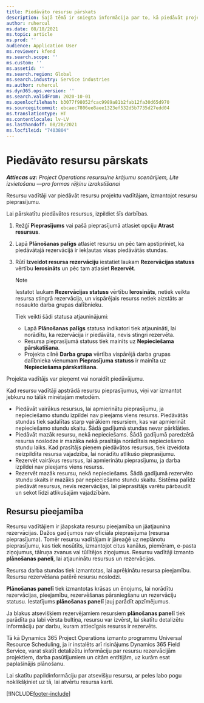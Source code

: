 ```yaml
---
title: Piedāvāto resursu pārskats
description: Šajā tēmā ir sniegta informācija par to, kā piedāvāt projekta resursus.
author: ruhercul
ms.date: 08/18/2021
ms.topic: article
ms.prod: ''
audience: Application User
ms.reviewer: kfend
ms.search.scope: ''
ms.custom: ''
ms.assetid: ''
ms.search.region: Global
ms.search.industry: Service industries
ms.author: ruhercul
ms.dyn365.ops.version: ''
ms.search.validFrom: 2020-10-01
ms.openlocfilehash: b3077f98052fcac9989a81b2fab12fa30d65d970
ms.sourcegitcommit: ebcaec7806ee8aee1323ef532d5b7735d27edd04
ms.translationtype: HT
ms.contentlocale: lv-LV
ms.lasthandoff: 08/20/2021
ms.locfileid: "7403804"
---
```

# <a name="review-proposed-resources"></a>Piedāvāto resursu pārskats

_**Attiecas uz:** Project Operations resursu/ne krājumu scenārijiem, Lite izvietošanu —pro formas rēķinu izrakstīšanai_

Resursu vadītāji var piedāvāt resursu projektu vadītājam, izmantojot resursu pieprasījumu.

Lai pārskatītu piedāvātos resursus, izpildiet šīs darbības.

1. Režģī **Pieprasījums** vai pašā pieprasījumā atlasiet opciju **Atrast resursus**.
2. Lapā **Plānošanas palīgs** atlasiet resursu un pēc tam apstipriniet, ka piedāvātajā rezervācijā ir iekļautas visas piedāvātās stundas.
3. Rūtī **Izveidot resursa rezervāciju** iestatiet laukam **Rezervācijas statuss** vērtību **Ierosināts** un pēc tam atlasiet **Rezervēt**.

    > [!NOTE]
    > Iestatot laukam **Rezervācijas statuss** vērtību **Ierosināts**, netiek veikta resursa stingrā rezervācija, un vispārējais resurss netiek aizstāts ar nosaukto darba grupas dalībnieku.

    Tiek veikti šādi statusa atjauninājumi:

    - Lapā **Plānošanas palīgs** statusa indikatori tiek atjaunināti, lai norādītu, ka rezervācija ir piedāvāta, nevis stingri rezervēta.
    - Resursa pieprasījumā statuss tiek mainīts uz **Nepieciešama pārskatīšana**.
    - Projekta cilnē **Darba grupa** vērtība vispārējā darba grupas dalībnieka vienumam **Pieprasījuma statuss** ir mainīta uz **Nepieciešama pārskatīšana**.

Projekta vadītājs var pieņemt vai noraidīt piedāvājumu.

Kad resursu vadītāji apstrādā resursu pieprasījumus, viņi var izmantot jebkuru no tālāk minētajām metodēm.

- Piedāvāt vairākus resursus, lai apmierinātu pieprasījumu, ja nepieciešamo stundu izpildei nav pieejams viens resurss. Piedāvātās stundas tiek sadalītas starp vairākiem resursiem, kas var apmierināt nepieciešamo stundu skaitu. Šādā gadījumā stundas nevar pārklāties.
- Piedāvāt mazāk resursu, nekā nepieciešams. Šādā gadījumā paredzētā resursa noslodze ir mazāka nekā prasītāja norādītais nepieciešamo stundu laiks. Kad prasītājs pieņem piedāvātos resursus, tiek izveidota neizpildīta resursa vajadzība, lai norādītu atlikušo pieprasījumu.
- Rezervēt vairākus resursus, lai apmierinātu pieprasījumu, ja darba izpildei nav pieejams viens resurss.
- Rezervēt mazāk resursu, nekā nepieciešams. Šādā gadījumā rezervēto stundu skaits ir mazāks par nepieciešamo stundu skaitu. Sistēma palīdz piedāvāt resursus, nevis rezervācijas, lai pieprasītājs varētu pārbaudīt un sekot līdzi atlikušajām vajadzībām.

## <a name="resource-availability"></a>Resursu pieejamība

Resursu vadītājiem ir jāapskata resursu pieejamība un jāatjaunina rezervācijas. Dažos gadījumos nav oficiāla pieprasījuma (resursa pieprasījuma). Tomēr resursu vadītājam ir jāreaģē uz neplānotu pieprasījumu, kas tiek nosūtīts, izmantojot citus kanālus, piemēram, e-pasta ziņojumus, tālruņa zvanus vai tūlītējos ziņojumus. Resursu vadītāji izmanto **plānošanas paneli**, lai atjauninātu resursus un rezervācijas.

Resursa darba stundas tiek izmantotas, lai aprēķinātu resursa pieejamību. Resursu rezervēšana patērē resursu noslodzi.

**Plānošanas panelī** tiek izmantotas krāsas un ēnojums, lai norādītu rezervācijas, pieejamību, rezervēšanas pārsniegšanu un rezervāciju statusu. Iestatījums **plānošanas panelī** ļauj parādīt apzīmējumus.

Ja blakus atsevišķiem rezervējamiem resursiem **plānošanas panelī** tiek parādīta pa labi vērsta bultiņa, resursu var izvērst, lai skatītu detalizētu informāciju par darbu, kuram attiecīgais resurss ir rezervēts.

Tā kā Dynamics 365 Project Operations izmanto programmu Universal Resource Scheduling, ja ir instalēts arī risinājums Dynamics 365 Field Service, varat skatīt detalizētu informāciju par resursu rezervācijām projektiem, darba pasūtījumiem un citām entītijām, uz kurām esat paplašinājis plānošanu.

Lai skatītu papildinformāciju par atsevišķu resursu, ar peles labo pogu noklikšķiniet uz tā, lai atvērtu resursa karti.



[!INCLUDE[footer-include](../includes/footer-banner.md)]
